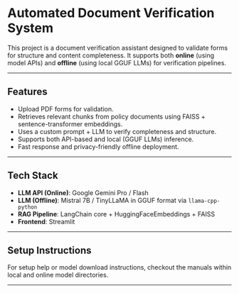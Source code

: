 # Automated Document Verification System

This project is a document verification assistant designed to validate forms for structure and content completeness. It supports both **online** (using model APIs) and **offline** (using local GGUF LLMs) for verification pipelines.

---

## Features

* Upload PDF forms for validation.
* Retrieves relevant chunks from policy documents using FAISS + sentence-transformer embeddings.
* Uses a custom prompt + LLM to verify completeness and structure.
* Supports both API-based and local (GGUF LLMs) inference.
* Fast response and privacy-friendly offline deployment.

---

## Tech Stack

* **LLM API (Online)**: Google Gemini Pro / Flash
* **LLM (Offline)**: Mistral 7B / TinyLLaMA in GGUF format via `llama-cpp-python`
* **RAG Pipeline**: LangChain core + HuggingFaceEmbeddings + FAISS
* **Frontend**: Streamlit

---

## Setup Instructions

For setup help or model download instructions, checkout the manuals within local and online model directories.


---

